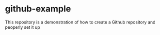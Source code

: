 # github-example
This repository is a demonstration of how to create a Github repository and peoperly set it up
